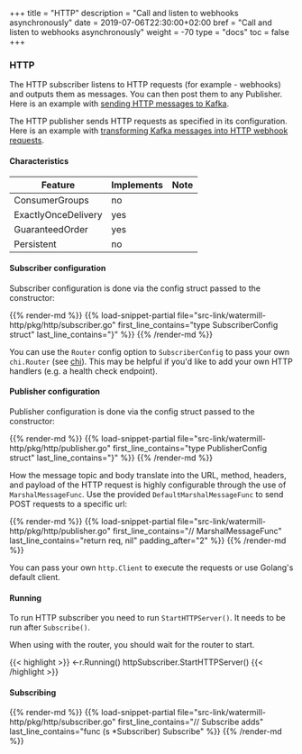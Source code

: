 +++
title = "HTTP"
description = "Call and listen to webhooks asynchronously"
date = 2019-07-06T22:30:00+02:00
bref = "Call and listen to webhooks asynchronously"
weight = -70
type = "docs"
toc = false
+++

### HTTP

The HTTP subscriber listens to HTTP requests (for example - webhooks) and outputs them as messages.
You can then post them to any Publisher. Here is an example with [sending HTTP messages to Kafka](https://github.com/blastbao/watermill/blob/master/_examples/real-world-examples/receiving-webhooks/main.go).

The HTTP publisher sends HTTP requests as specified in its configuration. Here is an example with [transforming Kafka messages into HTTP webhook requests](https://github.com/blastbao/watermill/tree/master/_examples/real-world-examples/sending-webhooks).

#### Characteristics

| Feature | Implements | Note |
| ------- | ---------- | ---- |
| ConsumerGroups | no | |
| ExactlyOnceDelivery | yes |  |
| GuaranteedOrder | yes |  |
| Persistent | no| |

#### Subscriber configuration

Subscriber configuration is done via the config struct passed to the constructor:

{{% render-md %}}
{{% load-snippet-partial file="src-link/watermill-http/pkg/http/subscriber.go" first_line_contains="type SubscriberConfig struct" last_line_contains="}" %}}
{{% /render-md %}}

You can use the `Router` config option to `SubscriberConfig` to pass your own `chi.Router` (see [chi](https://github.com/go-chi/chi)).
This may be helpful if you'd like to add your own HTTP handlers (e.g. a health check endpoint).

#### Publisher configuration

Publisher configuration is done via the config struct passed to the constructor:

{{% render-md %}}
{{% load-snippet-partial file="src-link/watermill-http/pkg/http/publisher.go" first_line_contains="type PublisherConfig struct" last_line_contains="}" %}}
{{% /render-md %}}

How the message topic and body translate into the URL, method, headers, and payload of the HTTP request is highly configurable through the use of `MarshalMessageFunc`. 
Use the provided `DefaultMarshalMessageFunc` to send POST requests to a specific url:

{{% render-md %}}
{{% load-snippet-partial file="src-link/watermill-http/pkg/http/publisher.go" first_line_contains="// MarshalMessageFunc" last_line_contains="return req, nil" padding_after="2" %}}
{{% /render-md %}}

You can pass your own `http.Client` to execute the requests or use Golang's default client. 

#### Running

To run HTTP subscriber you need to run `StartHTTPServer()`. It needs to be run after `Subscribe()`.

When using with the router, you should wait for the router to start.

{{< highlight >}}
<-r.Running()
httpSubscriber.StartHTTPServer()
{{< /highlight >}}

#### Subscribing

{{% render-md %}}
{{% load-snippet-partial file="src-link/watermill-http/pkg/http/subscriber.go" first_line_contains="// Subscribe adds" last_line_contains="func (s *Subscriber) Subscribe" %}}
{{% /render-md %}}

